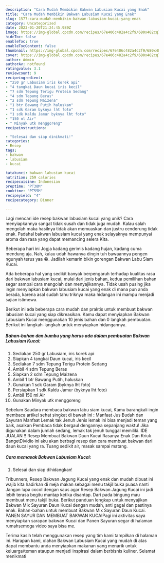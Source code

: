 ```yaml
---
description: "Cara Mudah Membikin Bakwan Labusiam Kucai yang Enak"
title: "Cara Mudah Membikin Bakwan Labusiam Kucai yang Enak"
slug: 1577-cara-mudah-membikin-bakwan-labusiam-kucai-yang-enak
category: Uncategorized
date: 2023-01-20T21:24:45.989Z
image: https://img-global.cpcdn.com/recipes/67e406c482a4c2f9/680x482cq70/bakwan-labusiam-kucai-foto-resep-utama.jpg
hideToc: false
enableToc: true
enableTocContent: false
thumbnail: https://img-global.cpcdn.com/recipes/67e406c482a4c2f9/680x482cq70/bakwan-labusiam-kucai-foto-resep-utama.jpg
cover: https://img-global.cpcdn.com/recipes/67e406c482a4c2f9/680x482cq70/bakwan-labusiam-kucai-foto-resep-utama.jpg
author: Admin
authorAv: notfound
ratingvalue: 3.1
reviewcount: 9
recipeingredient:
- "250 gr Labusiam iris korek api"
- "4 tangkai Daun kucai iris kecil"
- "7 sdm Tepung Terigu Protein Sedang"
- "4 sdm Tepung Beras"
- "2 sdm Tepung Maizena"
- "1 btr Bawang Putih haluskan"
- "1 sdk Garam byknya lht foto"
- "1 sdk Kaldu Jamur byknya lht foto"
- "150 ml Air"
- " Minyak utk menggoreng"
recipeinstructions:

- "Selesai dan siap dinikmati!"
categories:
- Resep
tags:
- bakwan
- labusiam
- kucai

katakunci: bakwan labusiam kucai 
nutrition: 259 calories
recipecuisine: Indonesian
preptime: "PT38M"
cooktime: "PT55M"
recipeyield: "4"
recipecategory: Dinner

---
```





Lagi mencari ide resep bakwan labusiam kucai yang unik? Cara menyiapkannya sangat tidak susah dan tidak juga mudah. Kalau salah mengolah maka hasilnya tidak akan memuaskan dan justru cenderung tidak enak. Padahal bakwan labusiam kucai yang enak selayaknya mempunyai aroma dan rasa yang dapat memancing selera Kita.





Beberapa hari ini Jogja kadang gerimis kadang hujan, kadang cuma mendung aja. Nah, kalau udah hawanya dingin tuh bawaannya pengen ngunyah terus yaa 😁. Jadilah kemarin bikin gorengan Bakwan Labu Siam Kucai.

Ada beberapa hal yang sedikit banyak berpengaruh terhadap kualitas rasa dari bakwan labusiam kucai, mulai dari jenis bahan, kedua pemilihan bahan segar sampai cara mengolah dan menyajikannya. Tidak usah pusing jika ingin menyiapkan bakwan labusiam kucai yang enak di mana pun anda berada, karena asal sudah tahu triknya maka hidangan ini mampu menjadi sajian istimewa.






Berikut ini ada beberapa cara mudah dan praktis untuk membuat bakwan labusiam kucai yang siap dikreasikan. Kamu dapat menyiapkan Bakwan Labusiam Kucai menggunakan 10 jenis bahan dan 0 langkah pembuatan. Berikut ini langkah-langkah untuk menyiapkan hidangannya.

<!--inarticleads1-->

##### Bahan-bahan dan bumbu yang harus ada dalam pembuatan Bakwan Labusiam Kucai:

1. Sediakan 250 gr Labusiam, iris korek api
1. Siapkan 4 tangkai Daun kucai, iris kecil
1. Sediakan 7 sdm Tepung Terigu Protein Sedang
1. Ambil 4 sdm Tepung Beras
1. Siapkan 2 sdm Tepung Maizena
1. Ambil 1 btr Bawang Putih, haluskan
1. Gunakan 1 sdk Garam (byknya lht foto)
1. Persiapkan 1 sdk Kaldu Jamur (byknya lht foto)
1. Ambil 150 ml Air
1. Gunakan  Minyak utk menggoreng


Sebelum Saudara membaca bakwan labu siam kucai, Kamu barangkali ingin membaca artikel sehat singkat di bawah ini : Manfaat Jus Budah dan Sayuran Manfaat Lemak tak Jenuh Jenis lemak ini bisa menjadi teman yang baik, asalkan Pembaca tidak bergaul dengannya sepanjang waktu! Jika digunakan dalam jumlah sedang, lemak tak jenuh tunggal memiliki. IDE JUALAN ‼️ Resep Membuat Bakwan Daun Kucai Rasanya Enak Dan Kriuk BangetDividio ini aku akan berbagi resep dan cara membuat bakwan dari daun kucai yang ra. Tuang sedikit air, masak sampai matang. 

<!--inarticleads2-->

##### Cara memasak Bakwan Labusiam Kucai:


1. Selesai dan siap dihidangkan!

Tribunners, Resep Bakwan Jagung Kucai yang enak dan mudah dibuat ini wajib kita hadirkan di meja makan sebagai menu takjil buka puasa nanti Jangan lupa cocol dengan saus agar Resep Bakwan Jagung Kucai ini jadi lebih terasa begitu mantap ketika disantap. Dari pada bingung mau membuat menu takjil buka. Berikut panduan lengkap untuk menyajikan Bakwan Mix Sayuran Daun Kucai dengan mudah, anti gagal dan pastinya enak. Bahan-bahan untuk membuat Bakwan Mix Sayuran Daun Kucai. PANEN SAYUR DAN MEMBUAT BAKWAN KUCAIPagi ini aktivitas saya menyiapkan sarapan bakwan Kucai dan Panen Sayuran segar di halaman rumahsemoga video saya bisa me. 

Terima kasih telah menggunakan resep yang tim kami tampilkan di halaman ini. Harapan kami, olahan Bakwan Labusiam Kucai yang mudah di atas dapat membantu anda menyiapkan makanan yang menarik untuk keluarga/teman ataupun menjadi inspirasi dalam berbisnis kuliner. Selamat menikmati

